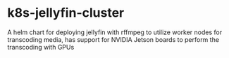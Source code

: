# k8s-jellyfin-cluster
A helm chart for deploying jellyfin with rffmpeg to utilize worker nodes for transcoding media, has support for NVIDIA Jetson boards to perform the transcoding with GPUs
